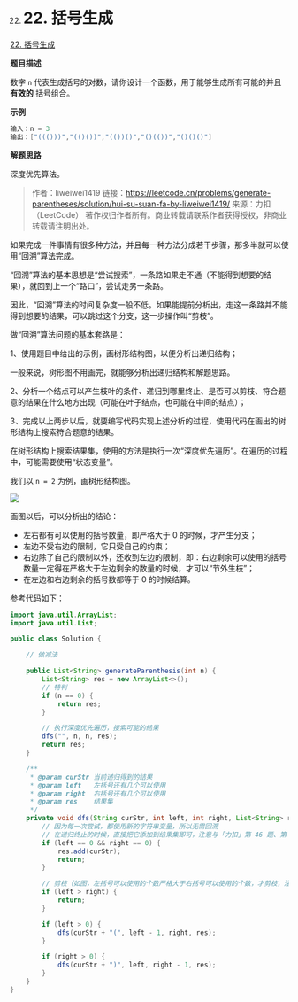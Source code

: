 22. # 22. 括号生成

[22. 括号生成](https://leetcode.cn/problems/generate-parentheses/)

**题目描述**

数字 `n` 代表生成括号的对数，请你设计一个函数，用于能够生成所有可能的并且 **有效的** 括号组合。

**示例**

```java
输入：n = 3
输出：["((()))","(()())","(())()","()(())","()()()"]
```

**解题思路**

深度优先算法。

> 作者：liweiwei1419
> 链接：https://leetcode.cn/problems/generate-parentheses/solution/hui-su-suan-fa-by-liweiwei1419/
> 来源：力扣（LeetCode）
> 著作权归作者所有。商业转载请联系作者获得授权，非商业转载请注明出处。

如果完成一件事情有很多种方法，并且每一种方法分成若干步骤，那多半就可以使用“回溯”算法完成。

“回溯”算法的基本思想是“尝试搜索”，一条路如果走不通（不能得到想要的结果），就回到上一个“路口”，尝试走另一条路。

因此，“回溯”算法的时间复杂度一般不低。如果能提前分析出，走这一条路并不能得到想要的结果，可以跳过这个分支，这一步操作叫“剪枝”。

做“回溯”算法问题的基本套路是：

1、使用题目中给出的示例，画树形结构图，以便分析出递归结构；

一般来说，树形图不用画完，就能够分析出递归结构和解题思路。

2、分析一个结点可以产生枝叶的条件、递归到哪里终止、是否可以剪枝、符合题意的结果在什么地方出现（可能在叶子结点，也可能在中间的结点）；

3、完成以上两步以后，就要编写代码实现上述分析的过程，使用代码在画出的树形结构上搜索符合题意的结果。

在树形结构上搜索结果集，使用的方法是执行一次“深度优先遍历”。在遍历的过程中，可能需要使用“状态变量”。

我们以 `n = 2` 为例，画树形结构图。

![](http://img.topjavaer.cn/img/括号生成.jpg)

画图以后，可以分析出的结论：

- 左右都有可以使用的括号数量，即严格大于 0 的时候，才产生分支；
- 左边不受右边的限制，它只受自己的约束；
- 右边除了自己的限制以外，还收到左边的限制，即：右边剩余可以使用的括号数量一定得在严格大于左边剩余的数量的时候，才可以“节外生枝”；
- 在左边和右边剩余的括号数都等于 0 的时候结算。

参考代码如下：

```java
import java.util.ArrayList;
import java.util.List;

public class Solution {

    // 做减法

    public List<String> generateParenthesis(int n) {
        List<String> res = new ArrayList<>();
        // 特判
        if (n == 0) {
            return res;
        }

        // 执行深度优先遍历，搜索可能的结果
        dfs("", n, n, res);
        return res;
    }

    /**
     * @param curStr 当前递归得到的结果
     * @param left   左括号还有几个可以使用
     * @param right  右括号还有几个可以使用
     * @param res    结果集
     */
    private void dfs(String curStr, int left, int right, List<String> res) {
        // 因为每一次尝试，都使用新的字符串变量，所以无需回溯
        // 在递归终止的时候，直接把它添加到结果集即可，注意与「力扣」第 46 题、第 39 题区分
        if (left == 0 && right == 0) {
            res.add(curStr);
            return;
        }

        // 剪枝（如图，左括号可以使用的个数严格大于右括号可以使用的个数，才剪枝，注意这个细节）
        if (left > right) {
            return;
        }

        if (left > 0) {
            dfs(curStr + "(", left - 1, right, res);
        }

        if (right > 0) {
            dfs(curStr + ")", left, right - 1, res);
        }
    }
}
```

